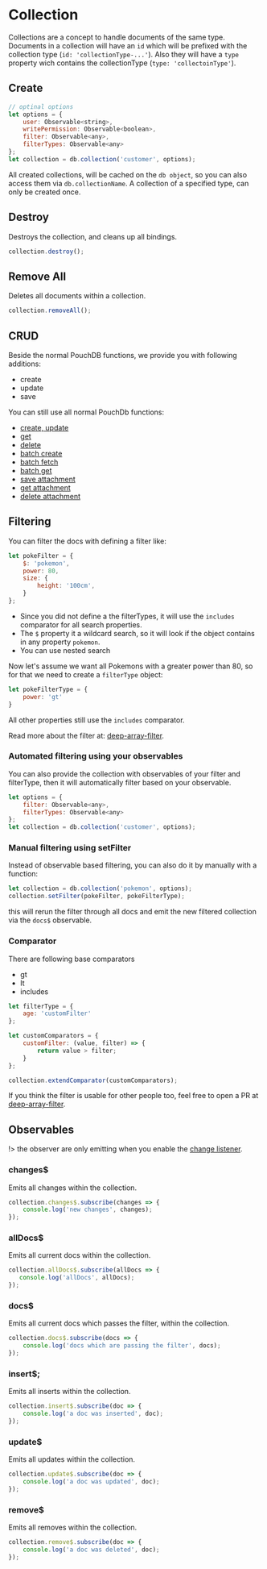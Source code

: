 # Collection
Collections are a concept to handle documents of the same type. Documents in a collection will have 
an `id` which will be prefixed with the collection type (`id: 'collectionType-...'`). Also they will have
a `type` property wich contains the collectionType (`type: 'collectoinType'`).

## Create
```js
// optinal options
let options = {
    user: Observable<string>,
    writePermission: Observable<boolean>,
    filter: Observable<any>,
    filterTypes: Observable<any>
};
let collection = db.collection('customer', options);
```

All created collections, will be cached on the `db object`, so you can also access them via `db.collectionName`.
A collection of a specified type, can only be created once.

## Destroy
Destroys the collection, and cleans up all bindings.

```js
collection.destroy();
```

## Remove All
Deletes all documents within a collection.

```js
collection.removeAll();
```

## CRUD
Beside the normal PouchDB functions, we provide you with following additions:
- create
- update
- save

You can still use all normal PouchDb functions:
- [create, update](https://pouchdb.com/api.html#create_document)
- [get](https://pouchdb.com/api.html#fetch_document)
- [delete](https://pouchdb.com/api.html#delete_document)
- [batch create](https://pouchdb.com/api.html#batch_create)
- [batch fetch](https://pouchdb.com/api.html#batch_fetch)
- [batch get](https://pouchdb.com/api.html#bulk_get)
- [save attachment](https://pouchdb.com/api.html#save_attachment)
- [get attachment](https://pouchdb.com/api.html#get_attachment)
- [delete attachment](https://pouchdb.com/api.html#delete_attachment)

## Filtering

You can filter the docs with defining a filter like:
```js
let pokeFilter = {
    $: 'pokemon',
    power: 80,
    size: {
        height: '100cm',
    }
};
```
- Since you did not define a the filterTypes, it will use the `includes` comparator for all search properties.
- The `$` property it a wildcard search, so it will look if the object contains in any property `pokemon`.
- You can use nested search

Now let's assume we want all Pokemons with a greater power than 80, so for that we need to create a `filterType` object:
```js
let pokeFilterType = {
    power: 'gt'
}
```
All other properties still use the `includes` comparator.

Read more about the filter at: [deep-array-filter](https://github.com/mnewmedia/deep-array-filter).

### Automated filtering using your observables

You can also provide the collection with observables of your filter and filterType, then it will automatically filter
based on your observable.
```js
let options = {
    filter: Observable<any>,
    filterTypes: Observable<any>
};
let collection = db.collection('customer', options);
```

### Manual filtering using setFilter
Instead of observable based filtering, you can also do it by manually with a function:
```js
let collection = db.collection('pokemon', options);
collection.setFilter(pokeFilter, pokeFilterType);
```
this will rerun the filter through all docs and emit the new filtered collection via the `docs$` observable.

### Comparator
There are following base comparators
- gt
- lt
- includes

```js
let filterType = {
    age: 'customFilter'
};

let customComparators = {
    customFilter: (value, filter) => {
        return value > filter;
    }
};

collection.extendComparator(customComparators);
```
If you think the filter is usable for other people too, feel free to open a PR at 
[deep-array-filter](https://github.com/mnewmedia/deep-array-filter).

## Observables
!> the observer are only emitting when you enable the [change listener](/5-changes).

### changes$
Emits all changes within the collection.

```js
collection.changes$.subscribe(changes => {
    console.log('new changes', changes);
});
```

### allDocs$
Emits all current docs within the collection.

```js
collection.allDocs$.subscribe(allDocs => {
   console.log('allDocs', allDocs);
});
```

### docs$
Emits all current docs which passes the filter, within the collection.

```js
collection.docs$.subscribe(docs => {
    console.log('docs which are passing the filter', docs);
});
```

### insert$;
Emits all inserts within the collection.

```js
collection.insert$.subscribe(doc => {
    console.log('a doc was inserted', doc);
});
```

### update$
Emits all updates within the collection.

```js
collection.update$.subscribe(doc => {
    console.log('a doc was updated', doc);
});
```

### remove$
Emits all removes within the collection.

```js
collection.remove$.subscribe(doc => {
    console.log('a doc was deleted', doc);
});
```
